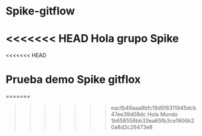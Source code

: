 # Spike-gitflow
<<<<<<< HEAD
Hola grupo Spike
=======

<<<<<<< HEAD
# Prueba demo Spike gitflox
=======
>>>>>>> eacfb49aaa8bfc19d5f6311945dcb47ee39d08dc
Hola Mundo
>>>>>>> 1b658558bb33ea65fb3ce1906b20a8d2c26473e8
